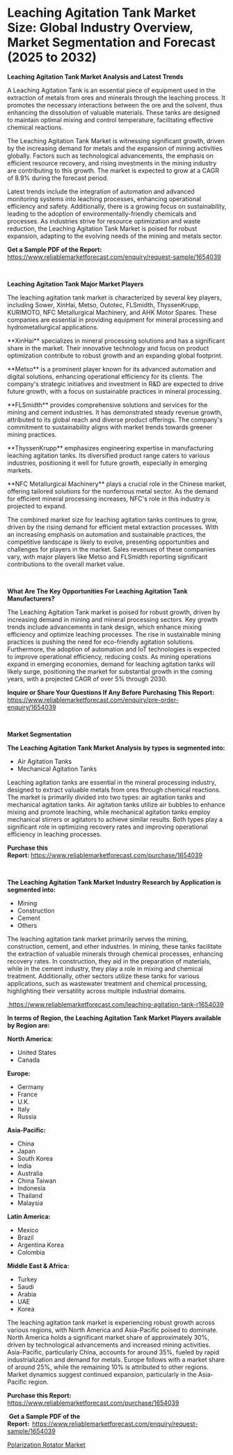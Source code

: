<p><h1>Leaching Agitation Tank Market Size: Global Industry Overview, Market Segmentation and Forecast (2025 to 2032)</h1></p><p><strong>Leaching Agitation Tank Market Analysis and Latest Trends</strong></p>
<p><p>A Leaching Agitation Tank is an essential piece of equipment used in the extraction of metals from ores and minerals through the leaching process. It promotes the necessary interactions between the ore and the solvent, thus enhancing the dissolution of valuable materials. These tanks are designed to maintain optimal mixing and control temperature, facilitating effective chemical reactions.</p><p>The Leaching Agitation Tank Market is witnessing significant growth, driven by the increasing demand for metals and the expansion of mining activities globally. Factors such as technological advancements, the emphasis on efficient resource recovery, and rising investments in the mining industry are contributing to this growth. The market is expected to grow at a CAGR of 8.9% during the forecast period.</p><p>Latest trends include the integration of automation and advanced monitoring systems into leaching processes, enhancing operational efficiency and safety. Additionally, there is a growing focus on sustainability, leading to the adoption of environmentally-friendly chemicals and processes. As industries strive for resource optimization and waste reduction, the Leaching Agitation Tank Market is poised for robust expansion, adapting to the evolving needs of the mining and metals sector.</p></p>
<p><strong>Get a Sample PDF of the Report:&nbsp;</strong> <a href="https://www.reliablemarketforecast.com/enquiry/request-sample/1654039?utm_campaign=2724&utm_medium=2&utm_source=Github&utm_content=ia&utm_term=07032025&utm_id=leaching-agitation-tank">https://www.reliablemarketforecast.com/enquiry/request-sample/1654039</a></p>
<p>&nbsp;</p>
<p><strong>Leaching Agitation Tank Major Market Players</strong></p>
<p><p>The leaching agitation tank market is characterized by several key players, including Sower, XinHai, Metso, Outotec, FLSmidth, ThyssenKrupp, KURIMOTO, NFC Metallurgical Machinery, and AHK Motor Spares. These companies are essential in providing equipment for mineral processing and hydrometallurgical applications.</p><p>**XinHai** specializes in mineral processing solutions and has a significant share in the market. Their innovative technology and focus on product optimization contribute to robust growth and an expanding global footprint.</p><p>**Metso** is a prominent player known for its advanced automation and digital solutions, enhancing operational efficiency for its clients. The company's strategic initiatives and investment in R&D are expected to drive future growth, with a focus on sustainable practices in mineral processing.</p><p>**FLSmidth** provides comprehensive solutions and services for the mining and cement industries. It has demonstrated steady revenue growth, attributed to its global reach and diverse product offerings. The company's commitment to sustainability aligns with market trends towards greener mining practices.</p><p>**ThyssenKrupp** emphasizes engineering expertise in manufacturing leaching agitation tanks. Its diversified product range caters to various industries, positioning it well for future growth, especially in emerging markets.</p><p>**NFC Metallurgical Machinery** plays a crucial role in the Chinese market, offering tailored solutions for the nonferrous metal sector. As the demand for efficient mineral processing increases, NFC's role in this industry is projected to expand.</p><p>The combined market size for leaching agitation tanks continues to grow, driven by the rising demand for efficient metal extraction processes. With an increasing emphasis on automation and sustainable practices, the competitive landscape is likely to evolve, presenting opportunities and challenges for players in the market. Sales revenues of these companies vary, with major players like Metso and FLSmidth reporting significant contributions to the overall market value.</p></p>
<p>&nbsp;</p>
<p><strong>What Are The Key Opportunities For Leaching Agitation Tank Manufacturers?</strong></p>
<p><p>The Leaching Agitation Tank market is poised for robust growth, driven by increasing demand in mining and mineral processing sectors. Key growth trends include advancements in tank design, which enhance mixing efficiency and optimize leaching processes. The rise in sustainable mining practices is pushing the need for eco-friendly agitation solutions. Furthermore, the adoption of automation and IoT technologies is expected to improve operational efficiency, reducing costs. As mining operations expand in emerging economies, demand for leaching agitation tanks will likely surge, positioning the market for substantial growth in the coming years, with a projected CAGR of over 5% through 2030.</p></p>
<p><strong>Inquire or Share Your Questions If Any Before Purchasing This Report:</strong> <a href="https://www.reliablemarketforecast.com/enquiry/pre-order-enquiry/1654039?utm_campaign=2724&utm_medium=2&utm_source=Github&utm_content=ia&utm_term=07032025&utm_id=leaching-agitation-tank">https://www.reliablemarketforecast.com/enquiry/pre-order-enquiry/1654039</a></p>
<p>&nbsp;</p>
<p><strong>Market Segmentation</strong></p>
<p><strong>The Leaching Agitation Tank Market Analysis by types is segmented into:</strong></p>
<p><ul><li>Air Agitation Tanks</li><li>Mechanical Agitation Tanks</li></ul></p>
<p><p>Leaching agitation tanks are essential in the mineral processing industry, designed to extract valuable metals from ores through chemical reactions. The market is primarily divided into two types: air agitation tanks and mechanical agitation tanks. Air agitation tanks utilize air bubbles to enhance mixing and promote leaching, while mechanical agitation tanks employ mechanical stirrers or agitators to achieve similar results. Both types play a significant role in optimizing recovery rates and improving operational efficiency in leaching processes.</p></p>
<p><strong>Purchase this Report:&nbsp;</strong><a href="https://www.reliablemarketforecast.com/purchase/1654039?utm_campaign=2724&utm_medium=2&utm_source=Github&utm_content=ia&utm_term=07032025&utm_id=leaching-agitation-tank">https://www.reliablemarketforecast.com/purchase/1654039</a></p>
<p>&nbsp;</p>
<p><strong>The Leaching Agitation Tank Market Industry Research by Application is segmented into:</strong></p>
<p><ul><li>Mining</li><li>Construction</li><li>Cement</li><li>Others</li></ul></p>
<p><p>The leaching agitation tank market primarily serves the mining, construction, cement, and other industries. In mining, these tanks facilitate the extraction of valuable minerals through chemical processes, enhancing recovery rates. In construction, they aid in the preparation of materials, while in the cement industry, they play a role in mixing and chemical treatment. Additionally, other sectors utilize these tanks for various applications, such as wastewater treatment and chemical processing, highlighting their versatility across multiple industrial domains.</p></p>
<p><a href="https://www.reliablemarketforecast.com/leaching-agitation-tank-r1654039?utm_campaign=2724&utm_medium=2&utm_source=Github&utm_content=ia&utm_term=07032025&utm_id=leaching-agitation-tank">&nbsp;https://www.reliablemarketforecast.com/leaching-agitation-tank-r1654039</a></p>
<p><strong>In terms of Region, the Leaching Agitation Tank Market Players available by Region are:</strong></p>
<p>
    <p> <strong> North America: </strong>
        <ul>
            <li>United States</li>
            <li>Canada</li>
        </ul>
        </p> 
    <p> <strong> Europe: </strong>
        <ul>
            <li>Germany</li>
            <li>France</li>
            <li>U.K.</li>
            <li>Italy</li>
            <li>Russia</li>
        </ul>
        </p> 
    <p> <strong> Asia-Pacific: </strong>
        <ul>
            <li>China</li>
            <li>Japan</li>
            <li>South Korea</li>
            <li>India</li>
            <li>Australia</li>
            <li>China Taiwan</li>
            <li>Indonesia</li>
            <li>Thailand</li>
            <li>Malaysia</li>
        </ul>
        </p> 
    <p> <strong> Latin America: </strong>
        <ul>
            <li>Mexico</li>
            <li>Brazil</li>
            <li>Argentina Korea</li>
            <li>Colombia</li>
        </ul>
        </p> 
    <p> <strong> Middle East & Africa: </strong>
        <ul>
            <li>Turkey</li>
            <li>Saudi</li>
            <li>Arabia</li>
            <li>UAE</li>
            <li>Korea</li>
        </ul>
    </p>
    </p>
<p><p>The leaching agitation tank market is experiencing robust growth across various regions, with North America and Asia-Pacific poised to dominate. North America holds a significant market share of approximately 30%, driven by technological advancements and increased mining activities. Asia-Pacific, particularly China, accounts for around 35%, fueled by rapid industrialization and demand for metals. Europe follows with a market share of around 25%, while the remaining 10% is attributed to other regions. Market dynamics suggest continued expansion, particularly in the Asia-Pacific region.</p></p>
<p><strong>Purchase this Report: </strong><a href="https://www.reliablemarketforecast.com/purchase/1654039?utm_campaign=2724&utm_medium=2&utm_source=Github&utm_content=ia&utm_term=07032025&utm_id=leaching-agitation-tank">https://www.reliablemarketforecast.com/purchase/1654039</a></p>
<p>&nbsp;<strong>Get a Sample PDF of the Report:&nbsp;&nbsp;</strong><a href="https://www.reliablemarketforecast.com/enquiry/request-sample/1654039?utm_campaign=2724&utm_medium=2&utm_source=Github&utm_content=ia&utm_term=07032025&utm_id=leaching-agitation-tank">https://www.reliablemarketforecast.com/enquiry/request-sample/1654039</a></p>
<p><strong></strong></p>
<p><p><a href="https://github.com/waverlyam689/Market-Research-Report-List-1/blob/main/polarization-rotator-market.md?utm_campaign=2724&utm_medium=2&utm_source=Github&utm_content=ia&utm_term=07032025&utm_id=leaching-agitation-tank">Polarization Rotator Market</a></p></p>